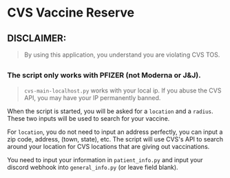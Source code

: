 # CVS Vaccine Reserve

## DISCLAIMER:
> By using this application, you understand you are violating CVS TOS.
##

### __The script only works with PFIZER (not Moderna or J&J).__

> `cvs-main-localhost.py` works with your local ip. If you abuse the CVS API, you may have your IP permanently banned.

When the script is started, you will be asked for a `location` and a `radius`. These two inputs will be used to search for your vaccine. 

For `location`, you do not need to input an address perfectly, you can input a zip code, address, (town, state), etc. The script will use CVS's API to search around your location for CVS locations that are giving out vaccinations.

You need to input your information in `patient_info.py` and input your discord webhook into `general_info.py` (or leave field blank).

